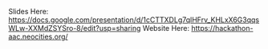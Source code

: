 Slides Here: https://docs.google.com/presentation/d/1cCTTXDLg7qlHFrv_KHLxX6G3qqsWLw-XXMdZSYSro-8/edit?usp=sharing
Website Here: https://hackathon-aac.neocities.org/
